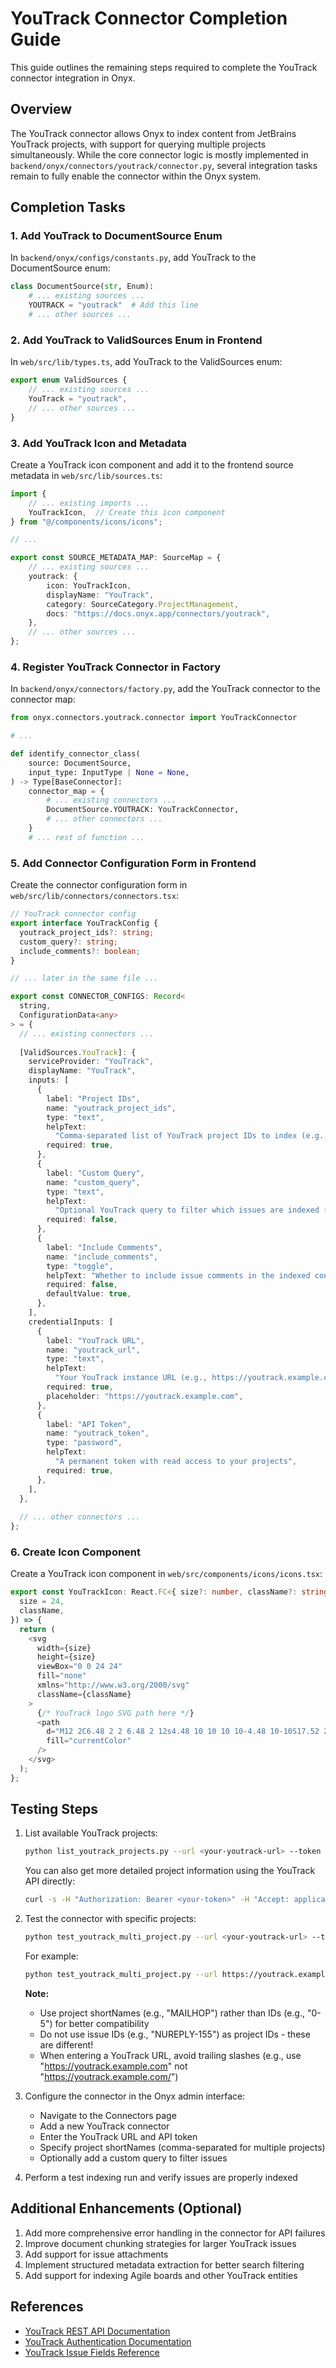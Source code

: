 # YouTrack Connector Completion Guide

This guide outlines the remaining steps required to complete the YouTrack connector integration in Onyx.

## Overview

The YouTrack connector allows Onyx to index content from JetBrains YouTrack projects, with support for querying multiple projects simultaneously. While the core connector logic is mostly implemented in `backend/onyx/connectors/youtrack/connector.py`, several integration tasks remain to fully enable the connector within the Onyx system.

## Completion Tasks

### 1. Add YouTrack to DocumentSource Enum

In `backend/onyx/configs/constants.py`, add YouTrack to the DocumentSource enum:

```python
class DocumentSource(str, Enum):
    # ... existing sources ...
    YOUTRACK = "youtrack"  # Add this line
    # ... other sources ...
```

### 2. Add YouTrack to ValidSources Enum in Frontend

In `web/src/lib/types.ts`, add YouTrack to the ValidSources enum:

```typescript
export enum ValidSources {
    // ... existing sources ...
    YouTrack = "youtrack",
    // ... other sources ...
}
```

### 3. Add YouTrack Icon and Metadata

Create a YouTrack icon component and add it to the frontend source metadata in `web/src/lib/sources.ts`:

```typescript
import {
    // ... existing imports ...
    YouTrackIcon,  // Create this icon component
} from "@/components/icons/icons";

// ...

export const SOURCE_METADATA_MAP: SourceMap = {
    // ... existing sources ...
    youtrack: {
        icon: YouTrackIcon,
        displayName: "YouTrack",
        category: SourceCategory.ProjectManagement,
        docs: "https://docs.onyx.app/connectors/youtrack",
    },
    // ... other sources ...
};
```

### 4. Register YouTrack Connector in Factory

In `backend/onyx/connectors/factory.py`, add the YouTrack connector to the connector map:

```python
from onyx.connectors.youtrack.connector import YouTrackConnector

# ...

def identify_connector_class(
    source: DocumentSource,
    input_type: InputType | None = None,
) -> Type[BaseConnector]:
    connector_map = {
        # ... existing connectors ...
        DocumentSource.YOUTRACK: YouTrackConnector,
        # ... other connectors ...
    }
    # ... rest of function ...
```

### 5. Add Connector Configuration Form in Frontend

Create the connector configuration form in `web/src/lib/connectors/connectors.tsx`:

```typescript
// YouTrack connector config
export interface YouTrackConfig {
  youtrack_project_ids?: string;
  custom_query?: string;
  include_comments?: boolean;
}

// ... later in the same file ...

export const CONNECTOR_CONFIGS: Record<
  string,
  ConfigurationData<any>
> = {
  // ... existing connectors ...
  
  [ValidSources.YouTrack]: {
    serviceProvider: "YouTrack",
    displayName: "YouTrack",
    inputs: [
      {
        label: "Project IDs",
        name: "youtrack_project_ids",
        type: "text",
        helpText:
          "Comma-separated list of YouTrack project IDs to index (e.g., PROJECT-1,PROJECT-2)",
        required: true,
      },
      {
        label: "Custom Query",
        name: "custom_query",
        type: "text",
        helpText:
          "Optional YouTrack query to filter which issues are indexed (e.g., #Unresolved)",
        required: false,
      },
      {
        label: "Include Comments",
        name: "include_comments",
        type: "toggle",
        helpText: "Whether to include issue comments in the indexed content",
        required: false,
        defaultValue: true,
      },
    ],
    credentialInputs: [
      {
        label: "YouTrack URL",
        name: "youtrack_url",
        type: "text",
        helpText:
          "Your YouTrack instance URL (e.g., https://youtrack.example.com)",
        required: true,
        placeholder: "https://youtrack.example.com",
      },
      {
        label: "API Token",
        name: "youtrack_token",
        type: "password",
        helpText:
          "A permanent token with read access to your projects",
        required: true,
      },
    ],
  },
  
  // ... other connectors ...
};
```

### 6. Create Icon Component

Create a YouTrack icon component in `web/src/components/icons/icons.tsx`:

```typescript
export const YouTrackIcon: React.FC<{ size?: number, className?: string }> = ({
  size = 24,
  className,
}) => {
  return (
    <svg
      width={size}
      height={size}
      viewBox="0 0 24 24"
      fill="none"
      xmlns="http://www.w3.org/2000/svg"
      className={className}
    >
      {/* YouTrack logo SVG path here */}
      <path
        d="M12 2C6.48 2 2 6.48 2 12s4.48 10 10 10 10-4.48 10-10S17.52 2 12 2zm-1 15h-2v-6h2v6zm4 0h-2v-6h2v6zm1-9.5A1.5 1.5 0 0 1 14.5 9h-5A1.5 1.5 0 0 1 8 7.5V6h8v1.5z"
        fill="currentColor"
      />
    </svg>
  );
};
```

## Testing Steps

1. List available YouTrack projects:
   ```bash
   python list_youtrack_projects.py --url <your-youtrack-url> --token <your-token>
   ```
   
   You can also get more detailed project information using the YouTrack API directly:
   ```bash
   curl -s -H "Authorization: Bearer <your-token>" -H "Accept: application/json" "<your-youtrack-url>/api/admin/projects?fields=id,name,shortName" | jq
   ```

2. Test the connector with specific projects:
   ```bash
   python test_youtrack_multi_project.py --url <your-youtrack-url> --token <your-token> --projects <project-shortNames>
   ```
   
   For example:
   ```bash
   python test_youtrack_multi_project.py --url https://youtrack.example.com --token your-token --projects PROJECT1,PROJECT2
   ```
   
   **Note:** 
   - Use project shortNames (e.g., "MAILHOP") rather than IDs (e.g., "0-5") for better compatibility
   - Do not use issue IDs (e.g., "NUREPLY-155") as project IDs - these are different!
   - When entering a YouTrack URL, avoid trailing slashes (e.g., use "https://youtrack.example.com" not "https://youtrack.example.com/")

3. Configure the connector in the Onyx admin interface:
   - Navigate to the Connectors page
   - Add a new YouTrack connector
   - Enter the YouTrack URL and API token
   - Specify project shortNames (comma-separated for multiple projects)
   - Optionally add a custom query to filter issues

4. Perform a test indexing run and verify issues are properly indexed

## Additional Enhancements (Optional)

1. Add more comprehensive error handling in the connector for API failures
2. Improve document chunking strategies for larger YouTrack issues
3. Add support for issue attachments
4. Implement structured metadata extraction for better search filtering
5. Add support for indexing Agile boards and other YouTrack entities

## References

- [YouTrack REST API Documentation](https://www.jetbrains.com/help/youtrack/devportal/youtrack-rest-api.html)
- [YouTrack Authentication Documentation](https://www.jetbrains.com/help/youtrack/devportal/authentication-rest-api.html)
- [YouTrack Issue Fields Reference](https://www.jetbrains.com/help/youtrack/devportal/api-entity-IssueFields.html)
